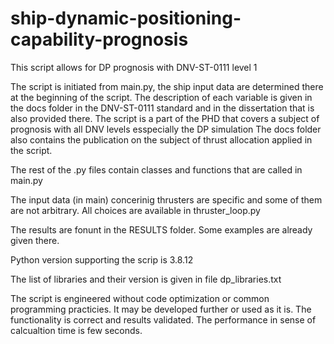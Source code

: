 # ship-dynamic-positioning-capability-prognosis
This script allows for DP prognosis with DNV-ST-0111 level 1

The script is initiated from main.py, the ship input data are determined there at the beginning of the script.
The description of each variable is given in the docs folder in the DNV-ST-0111 standard and in the dissertation that is also provided there.
The script is a part of the PHD that covers a subject of prognosis with all DNV levels esspecially the DP simulation
The docs folder also contains the publication on the subject of thrust allocation applied in the script.


The rest of the .py files contain classes and functions that are called in main.py

The input data (in main) concerinig thrusters are specific and some of them are not arbitrary. All choices are available in thruster_loop.py

The results are fonunt in the RESULTS folder. Some examples are already given there.

Python version supporting the scrip is 3.8.12

The list of libraries and their version is given in file dp_libraries.txt

The script is engineered without code optimization or common programming practicies. It may be developed further or used as it is. 
The functionality is correct and results validated. The performance in sense of calcualtion time is few seconds.

